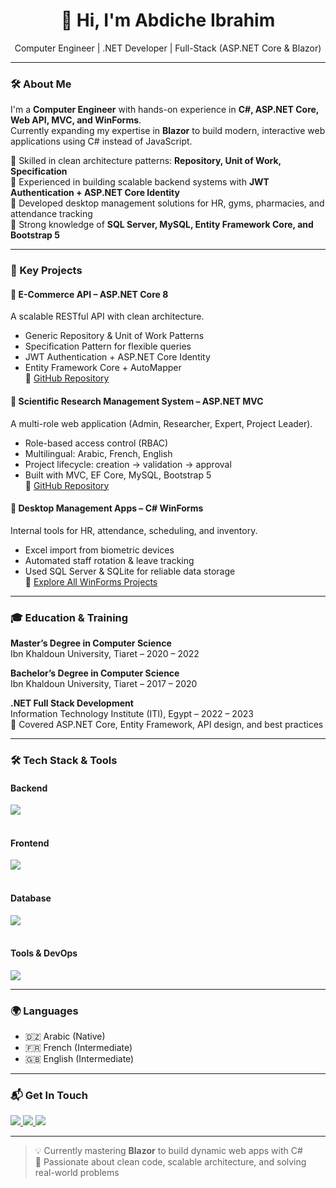 <h1 align="center">👋 Hi, I'm <b>Abdiche Ibrahim</b></h1>
<p align="center">
  Computer Engineer | .NET Developer | Full-Stack (ASP.NET Core & Blazor)
</p>

---

### 🛠️ About Me

I'm a **Computer Engineer** with hands-on experience in **C#, ASP.NET Core, Web API, MVC, and WinForms**.  
Currently expanding my expertise in **Blazor** to build modern, interactive web applications using C# instead of JavaScript.

🔹 Skilled in clean architecture patterns: **Repository, Unit of Work, Specification**  
🔹 Experienced in building scalable backend systems with **JWT Authentication + ASP.NET Core Identity**  
🔹 Developed desktop management solutions for HR, gyms, pharmacies, and attendance tracking  
🔹 Strong knowledge of **SQL Server, MySQL, Entity Framework Core, and Bootstrap 5**

---

### 💼 Key Projects

#### 🛒 E-Commerce API – ASP.NET Core 8
A scalable RESTful API with clean architecture.  
- Generic Repository & Unit of Work Patterns  
- Specification Pattern for flexible queries  
- JWT Authentication + ASP.NET Core Identity  
- Entity Framework Core + AutoMapper  
🔗 [GitHub Repository](https://github.com/abdicheibrahim/ECommerce-API)

#### 🔬 Scientific Research Management System – ASP.NET MVC
A multi-role web application (Admin, Researcher, Expert, Project Leader).  
- Role-based access control (RBAC)  
- Multilingual: Arabic, French, English  
- Project lifecycle: creation → validation → approval  
- Built with MVC, EF Core, MySQL, Bootstrap 5  
🔗 [GitHub Repository](https://github.com/abdicheibrahim/Scientific-Research-System)

#### 🏢 Desktop Management Apps – C# WinForms
Internal tools for HR, attendance, scheduling, and inventory.  
- Excel import from biometric devices  
- Automated staff rotation & leave tracking  
- Used SQL Server & SQLite for reliable data storage  
📁 [Explore All WinForms Projects](https://github.com/abdicheibrahim?tab=repositories&q=winforms)

---

### 🎓 Education & Training

**Master’s Degree in Computer Science**  
Ibn Khaldoun University, Tiaret – 2020 – 2022

**Bachelor’s Degree in Computer Science**  
Ibn Khaldoun University, Tiaret – 2017 – 2020

**.NET Full Stack Development**  
Information Technology Institute (ITI), Egypt – 2022 – 2023  
🔹 Covered ASP.NET Core, Entity Framework, API design, and best practices

---

### 🛠️ Tech Stack & Tools

<div align="left">
  <h4>Backend</h4>
  <img src="https://skillicons.dev/icons?i=cs,dotnet,aspnet,linq" />
  <br><br>

  <h4>Frontend</h4>
  <img src="https://skillicons.dev/icons?i=html,css,js,bootstrap,blazor" />
  <br><br>

  <h4>Database</h4>
  <img src="https://skillicons.dev/icons?i=sqlserver,mysql" />
  <br><br>

  <h4>Tools & DevOps</h4>
  <img src="https://skillicons.dev/icons?i=git,github,vscode,postman,swagger" />
</div>

---

### 🌍 Languages
- 🇩🇿 Arabic (Native)
- 🇫🇷 French (Intermediate)
- 🇬🇧 English (Intermediate)

---

### 📬 Get In Touch

<p align="left">
  <a href="mailto:abdicheibrahim@gmail.com">
    <img src="https://img.shields.io/badge/Email-D14836?style=for-the-badge&logo=gmail&logoColor=white" />
  </a>
  <a href="https://linkedin.com/in/abdicheibrahim">
    <img src="https://img.shields.io/badge/LinkedIn-0077B5?style=for-the-badge&logo=linkedin&logoColor=white" />
  </a>
  <a href="https://github.com/abdicheibrahim">
    <img src="https://img.shields.io/badge/GitHub-181717?style=for-the-badge&logo=github&logoColor=white" />
  </a>
</p>

---

> 💡 Currently mastering **Blazor** to build dynamic web apps with C#  
> 🚀 Passionate about clean code, scalable architecture, and solving real-world problems